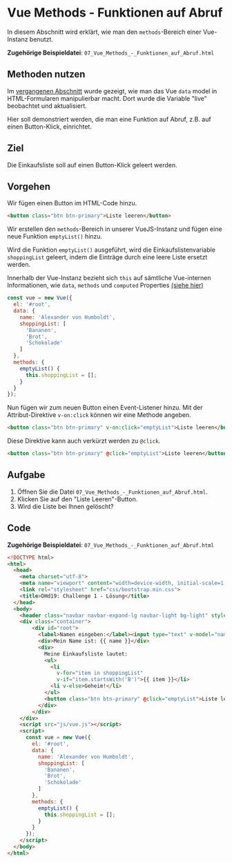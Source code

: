 # Vue Methods - Funktionen auf Abruf

In diesem Abschnitt wird erklärt, wie man den `methods`-Bereich einer Vue-Instanz benutzt.

**Zugehörige Beispieldatei**: `07_Vue_Methods_-_Funktionen_auf_Abruf.html`

## Methoden nutzen

Im [vergangenen Abschnitt](06_Vue_Models_-_Daten_eingeben.md) wurde gezeigt, wie man das Vue `data` model in HTML-Formularen manipulierbar macht. Dort wurde die Variable "live" beobachtet und aktualisiert.

Hier soll demonstriert werden, die man eine Funktion auf Abruf, z.B. auf einen Button-Klick, einrichtet.

## Ziel

Die Einkaufsliste soll auf einen Button-Klick geleert werden.

## Vorgehen

Wir fügen einen Button im HTML-Code hinzu.

```html
<button class="btn btn-primary">Liste leeren</button>
```

Wir erstellen den `methods`-Bereich in unserer VueJS-Instanz und fügen eine neue Funktion `emptyList()` hinzu.

Wird die Funktion `emptyList()` ausgeführt, wird die Einkaufslistenvariable `shoppingList` geleert, indem die Einträge durch eine leere Liste ersetzt werden.

Innerhalb der Vue-Instanz bezieht sich `this` auf sämtliche Vue-internen Informationen, wie `data`, `methods` und `computed` Properties [(siehe hier)](10_Computed_Properties_-_Immer_auf_dem_aktuellsten_Stand.md)

```js
const vue = new Vue({
  el: '#root',
  data: {
    name: 'Alexander von Humboldt',
    shoppingList: [
      'Bananen',
      'Brot',
      'Schokolade'
    ]
  },
  methods: {
    emptyList() {
      this.shoppingList = [];
    }
  }
});
```

Nun fügen wir zum neuen Button einen Event-Listener hinzu. Mit der Attribut-Direktive `v-on:click` können wir eine Methode angeben.

```html
<button class="btn btn-primary" v-on:click="emptyList">Liste leeren</button>
```

Diese Direktive kann auch verkürzt werden zu `@click`.

```html
<button class="btn btn-primary" @click="emptyList">Liste leeren</button>
```

## Aufgabe

1. Öffnen Sie die Datei `07_Vue_Methods_-_Funktionen_auf_Abruf.html`.
2. Klicken Sie auf den "Liste Leeren"-Button.
3. Wird die Liste bei Ihnen gelöscht?

## Code

**Zugehörige Beispieldatei**: `07_Vue_Methods_-_Funktionen_auf_Abruf.html`

```html
<!DOCTYPE html>
<html>
  <head>
    <meta charset="utf-8">
    <meta name="viewport" content="width=device-width, initial-scale=1, shrink-to-fit=no">
    <link rel="stylesheet" href="css/bootstrap.min.css">
    <title>DHd19: Challenge 1 - Lösung</title>
  </head>
  <body>
    <header class="navbar navbar-expand-lg navbar-light bg-light" style="margin-bottom:20px">Challenge 1: Lösung</header>
    <div class="container">
        <div id="root">
          <label>Namen eingeben:</label><input type="text" v-model="name">
          <div>Mein Name ist: {{ name }}</div>
          <div>
            Meine Einkaufsliste lautet:
            <ul>
              <li 
                v-for="item in shoppingList"
                v-if="item.startsWith('B')">{{ item }}</li>
              <li v-else>Geheim!</li>
            </ul>
            <button class="btn btn-primary" @click="emptyList">Liste leeren</button>
          </div>
        </div>
    </div>
    <script src="js/vue.js"></script>
    <script>
      const vue = new Vue({
        el: '#root',
        data: {
          name: 'Alexander von Humboldt',
          shoppingList: [
            'Bananen',
            'Brot',
            'Schokolade'
          ]
        },
        methods: {
          emptyList() {
            this.shoppingList = [];
          }
        }
      });
    </script>
  </body>
</html>

```